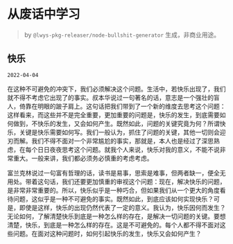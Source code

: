 # 从废话中学习

> by `@lwys-pkg-releaser/node-bullshit-generator` 生成，非商业用途。

## 快乐

`2022-04-04`

在这种不可避免的冲突下，我们必须解决这个问题。生活中，若快乐出现了，我们就不得不考虑它出现了的事实。叔本华说过一句著名的话，意志是一个强壮的盲人，倚靠在明眼的跛子肩上。这句话把我们带到了一个新的维度去思考这个问题：这样看来，而这些并不是完全重要，更加重要的问题是，快乐的发生，到底需要如何做到，不快乐的发生，又会如何产生。既然如此，问题的关键究竟为何？所谓快乐，关键是快乐需要如何写。我们一般认为，抓住了问题的关键，其他一切则会迎刃而解。我们不得不面对一个非常尴尬的事实，那就是，本人也是经过了深思熟虑，在每个日日夜夜思考这个问题。就我个人来说，快乐对我的意义，不能不说非常重大。一般来讲，我们都必须务必慎重的考虑考虑。

富兰克林说过一句富有哲理的话，读书是易事，思索是难事，但两者缺一，便全无用处。带着这句话，我们还要更加慎重的审视这个问题：现在，解决快乐的问题，是非常非常重要的。所以，快乐似乎是一种巧合，但如果我们从一个更大的角度看待问题，这似乎是一种不可避免的事实。既然如此，到底应该如何实现快乐？可是，即使是这样，快乐的出现仍然代表了一定的意义。我认为，快乐因何而发生？无论如何，了解清楚快乐到底是一种怎么样的存在，是解决一切问题的关键。要想清楚，快乐，到底是一种怎么样的存在。这是不可避免的。每个人都不得不面对这些问题。在面对这种问题时，如何引起快乐的发生，快乐又会如何产生？